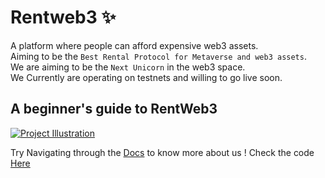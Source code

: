 # Rentweb3 ✨
A platform where people can afford expensive web3 assets. <br/>
Aiming to be the `Best Rental Protocol for Metaverse and web3 assets`.<br/>
We are aiming to be the `Next Unicorn` in the web3 space. <br/>
We Currently are operating on testnets and willing to go live soon. <br/>

## A beginner's guide to RentWeb3

[![Project Illustration](https://yt-embed.herokuapp.com/embed?v=X7Z1bgyTG6g)](https://www.youtube.com/watch?v=X7Z1bgyTG6g "Project Illustration")

Try Navigating through the [Docs](https://github.com/rentweb3/Rentweb3-docs) to know more about us !
Check the code [Here](https://github.com/rentweb3/RentWeb3-code)



